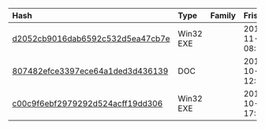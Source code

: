 |Hash|Type|Family|Frist_Seen|Name|
|:--|:--|:--|:--|:--|
|[d2052cb9016dab6592c532d5ea47cb7e](https://www.virustotal.com/gui/file/d2052cb9016dab6592c532d5ea47cb7e)|Win32 EXE||2018-11-01 08:27:19|2010f38ef300be4349e7bc287e720b1ecec678cacbf0ea0556bcf765f6e073ec.bin|
|[807482efce3397ece64a1ded3d436139](https://www.virustotal.com/gui/file/807482efce3397ece64a1ded3d436139)|DOC||2018-10-24 12:35:12|Suncor_employment_form.doc|
|[c00c9f6ebf2979292d524acff19dd306](https://www.virustotal.com/gui/file/c00c9f6ebf2979292d524acff19dd306)|Win32 EXE||2018-10-18 17:32:49|.|

